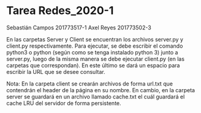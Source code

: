 # Tarea Redes_2020-1
Sebastián Campos  201773517-1 
Axel Reyes 201773502-3


En las carpetas Server y Client se encuentran los archivos server.py y client.py respectivamente.
Para ejecutar, se debe escribir el comando python3 o python (según como se tenga instalado python 3) junto a server.py, luego de la misma manera se debe ejecutar client.py (en las carpetas que correspondan). En este último se dará un espacio para escribir la URL que se desee consultar.

Nota: En la carpeta client se crearán archivos de forma url.txt que contendrán el header de la página en su nombre. En cambio, en la carpeta server se guardará en un archivo llamado cache.txt el cuál guardará el cache LRU del servidor de forma persistente.


